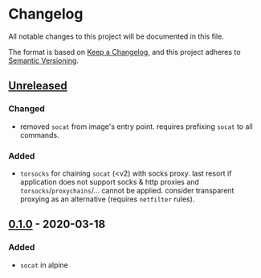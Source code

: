 # Changelog
All notable changes to this project will be documented in this file.

The format is based on [Keep a Changelog](https://keepachangelog.com/en/1.0.0/),
and this project adheres to [Semantic Versioning](https://semver.org/spec/v2.0.0.html).

## [Unreleased]
### Changed
- removed `socat` from image's entry point.
  requires prefixing `socat` to all commands.

### Added
- `torsocks` for chaining `socat` (<v2) with socks proxy.
  last resort if application does not support socks & http proxies
  and `torsocks`/`proxychains`/... cannot be applied.
  consider transparent proxying as an alternative (requires `netfilter` rules).

## [0.1.0] - 2020-03-18
### Added
- `socat` in alpine

[Unreleased]: https://git.hammerle.me/fphammerle/docker-socat/compare/v0.1.0...HEAD
[0.1.0]: https://git.hammerle.me/fphammerle/docker-socat/src/0.1.0
